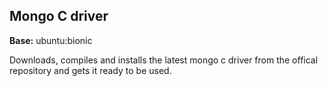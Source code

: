 ## Mongo C driver

**Base:** ubuntu:bionic

Downloads, compiles and installs the latest mongo c driver from the offical repository and gets it ready to be used. 
